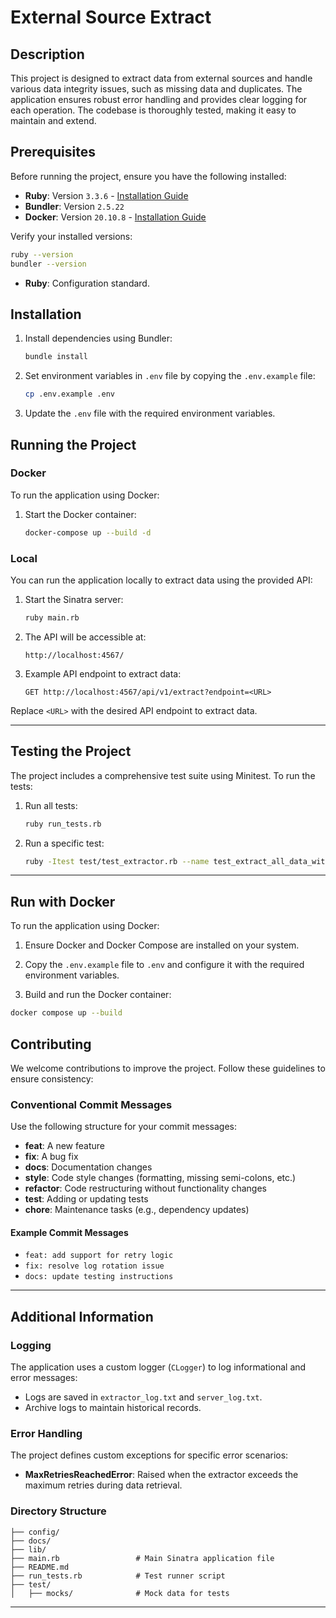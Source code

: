 # External Source Extract

## Description

This project is designed to extract data from external sources and handle various data integrity issues, such as missing data and duplicates. The application ensures robust error handling and provides clear logging for each operation. The codebase is thoroughly tested, making it easy to maintain and extend.

## Prerequisites

Before running the project, ensure you have the following installed:

- **Ruby**: Version `3.3.6` - [Installation Guide](https://www.ruby-lang.org/en/news/2024/11/05/ruby-3-3-6-released/)
- **Bundler**: Version `2.5.22`
- **Docker**: Version `20.10.8` - [Installation Guide](https://docs.docker.com/get-docker/)

Verify your installed versions:
```sh
ruby --version
bundler --version
```

- **Ruby**: Configuration standard.

## Installation

1. Install dependencies using Bundler:
   ```sh
   bundle install
   ```

2. Set environment variables in `.env` file by copying the `.env.example` file:
   ```sh
   cp .env.example .env
   ```

3. Update the `.env` file with the required environment variables.

## Running the Project

### Docker

To run the application using Docker:

1. Start the Docker container:
   ```sh
   docker-compose up --build -d
   ```

### Local

You can run the application locally to extract data using the provided API:

1. Start the Sinatra server:
   ```sh
   ruby main.rb
   ```

2. The API will be accessible at:
   ```
   http://localhost:4567/
   ```

3. Example API endpoint to extract data:
   ```
   GET http://localhost:4567/api/v1/extract?endpoint=<URL>
   ```

Replace `<URL>` with the desired API endpoint to extract data.

---

## Testing the Project

The project includes a comprehensive test suite using Minitest. To run the tests:

1. Run all tests:
   ```sh
   ruby run_tests.rb
   ```

2. Run a specific test:
   ```sh
   ruby -Itest test/test_extractor.rb --name test_extract_all_data_without_exceptions
   ```

---

## Run with Docker

To run the application using Docker:

1. Ensure Docker and Docker Compose are installed on your system.

1. Copy the `.env.example` file to `.env` and configure it with the required environment variables.

1. Build and run the Docker container:
```sh
docker compose up --build
````


## Contributing

We welcome contributions to improve the project. Follow these guidelines to ensure consistency:

### Conventional Commit Messages

Use the following structure for your commit messages:
- **feat**: A new feature
- **fix**: A bug fix
- **docs**: Documentation changes
- **style**: Code style changes (formatting, missing semi-colons, etc.)
- **refactor**: Code restructuring without functionality changes
- **test**: Adding or updating tests
- **chore**: Maintenance tasks (e.g., dependency updates)

#### Example Commit Messages

- `feat: add support for retry logic`
- `fix: resolve log rotation issue`
- `docs: update testing instructions`

---

## Additional Information

### Logging
The application uses a custom logger (`CLogger`) to log informational and error messages:
- Logs are saved in `extractor_log.txt` and `server_log.txt`.
- Archive logs to maintain historical records.

### Error Handling
The project defines custom exceptions for specific error scenarios:
- **MaxRetriesReachedError**: Raised when the extractor exceeds the maximum retries during data retrieval.

### Directory Structure

```
├── config/
├── docs/
├── lib/
├── main.rb                 # Main Sinatra application file
├── README.md               
├── run_tests.rb            # Test runner script
├── test/
│   ├── mocks/              # Mock data for tests
```

---